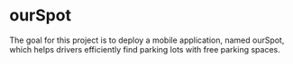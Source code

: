 # ourSpot
The goal for this project is to deploy a mobile application, named ourSpot, which helps drivers efficiently find  parking lots with free parking spaces.
